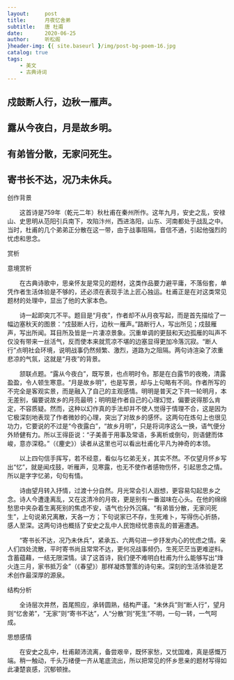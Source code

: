 ```yaml
---
layout:     post
title:      月夜忆舍弟
subtitle:   唐 杜甫
date:       2020-06-25
author:     听松阁
}header-img: {{ site.baseurl }/img/post-bg-poem-16.jpg
catalog: true
tags:
    - 美文
    - 古典诗词
---
```


## 戍鼓断人行，边秋一雁声。

## 露从今夜白，月是故乡明。

## 有弟皆分散，无家问死生。

## 寄书长不达，况乃未休兵。





创作背景

　　这首诗是759年（乾元二年）秋杜甫在秦州所作。这年九月，安史之乱，安禄山、史思明从范阳引兵南下，攻陷汴州，西进洛阳，山东、河南都处于战乱之中。当时，杜甫的几个弟弟正分散在这一带，由于战事阻隔，音信不通，引起他强烈的忧虑和思念。





赏析



意境赏析

　　在古典诗歌中，思亲怀友是常见的题材，这类作品要力避平庸，不落俗套，单凭作者生活体验是不够的，还必须在表现手法上匠心独运。杜甫正是在对这类常见题材的处理中，显出了他的大家本色。



　　诗一起即突兀不平。题目是“月夜”，作者却不从月夜写起，而是首先描绘了一幅边塞秋天的图景：“戍鼓断人行，边秋一雁声。”路断行人，写出所见；戍鼓雁声，写出所闻。耳目所及皆是一片凄凉景象。沉重单调的更鼓和天边孤雁的叫声不仅没有带来一丝活气，反而使本来就荒凉不堪的边塞显得更加冷落沉寂。“断人行”点明社会环境，说明战事仍然频繁、激烈，道路为之阻隔。两句诗渲染了浓重悲凉的气氛，这就是“月夜”的背景。



　　颔联点题。“露从今夜白”，既写景，也点明时令。那是在白露节的夜晚，清露盈盈，令人顿生寒意。“月是故乡明”，也是写景，却与上句略有不同。作者所写的不完全是客观实景，而是融入了自己的主观感情。明明是普天之下共一轮明月，本无差别，偏要说故乡的月亮最明；明明是作者自己的心理幻觉，偏要说得那么肯定，不容质疑。然而，这种以幻作真的手法却并不使人觉得于情理不合，这是因为它极深刻地表现了作者微妙的心理，突出了对故乡的感怀。这两句在炼句上也很见功力，它要说的不过是“今夜露白”，“故乡月明”，只是将词序这么一换，语气便分外矫健有力。所以王得臣说：“子美善于用事及常语，多离析或倒句，则语健而体峻，意亦深稳。”（《麈史》）读者从这里也可以看出杜甫化平凡为神奇的本领。



　　以上四句信手挥写，若不经意，看似与忆弟无关，其实不然。不仅望月怀乡写出“忆”，就是闻戍鼓，听雁声，见寒露，也无不使作者感物伤怀，引起思念之情。所以是字字忆弟，句句有情。



　　诗由望月转入抒情，过渡十分自然。月光常会引人遐想，更容易勾起思乡之念。诗人今遭逢离乱，又在这清冷的月夜，更是别有一番滋味在心头。在他的绵绵愁思中夹杂着生离死别的焦虑不安，语气也分外沉痛。“有弟皆分散，无家问死生”，上句说弟兄离散，天各一方；下句说家已不存，生死难卜，写得伤心折肠，感人至深。这两句诗也概括了安史之乱中人民饱经忧患丧乱的普遍遭遇。



　　“寄书长不达，况乃未休兵”，紧承五、六两句进一步抒发内心的忧虑之情。亲人们四处流散，平时寄书尚且常常不达，更何况战事频仍，生死茫茫当更难逆料。含蓄蕴藉，一结无限深情。读了这首诗，我们便不难明白杜甫为什么能够写出“烽火连三月，家书抵万金”（《春望》）那样凝炼警策的诗句来。深刻的生活体验是艺术创作最深厚的源泉。



结构分析

　　全诗层次井然，首尾照应，承转圆熟，结构严谨。“未休兵”则“断人行”，望月则“忆舍弟”，“无家”则“寄书不达”，人“分散”则“死生”不明，一句一转，一气呵成。



思想感情

　　在安史之乱中，杜甫颠沛流离，备尝艰辛，既怀家愁，又忧国难，真是感慨万端。稍一触动，千头万绪便一齐从笔底流出，所以把常见的怀乡思亲的题材写得如此凄楚哀感，沉郁顿挫。
